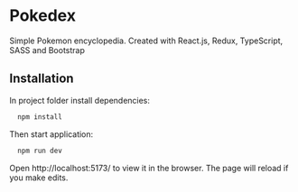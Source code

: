
# Pokedex

Simple Pokemon encyclopedia. Created with React.js, Redux, TypeScript, SASS and Bootstrap


## Installation
In project folder install dependencies: 

```bash
  npm install
```

Then start application: 

```bash
  npm run dev
```

Open http://localhost:5173/ to view it in the browser. 
The page will reload if you make edits.


